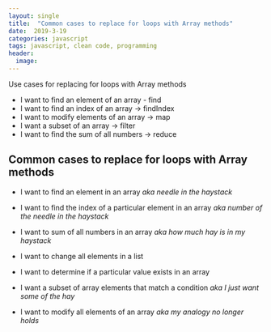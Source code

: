 ```yaml
---
layout: single
title:  "Common cases to replace for loops with Array methods"
date:  2019-3-19
categories: javascript
tags: javascript, clean code, programming
header:
  image:
---
```


Use cases for replacing for loops with Array methods

- I want to find an element of an array - find
- I want to find an index of an array -> findIndex
- I want to modify elements of an array -> map
- I want a subset of an array -> filter
- I want to find the sum of all numbers -> reduce

## Common cases to replace for loops with Array methods
- I want to find an element in an array _aka needle in the haystack_

- I want to find the index of a particular element in an array _aka number of the needle in the haystack_
- I want to sum of all numbers in an array _aka how much hay is in my haystack_
- I want to change all elements in a list
- I want to determine if a particular value exists in an array
- I want a subset of array elements that match a condition _aka I just want some of the hay_
- I want to modify all elements of an array _aka my analogy no longer holds_
